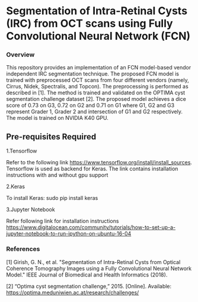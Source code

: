 # Segmentation of Intra-Retinal Cysts (IRC) from OCT scans using Fully Convolutional Neural Network (FCN)

### Overview 

This repository provides an implementation of an FCN model-based vendor independent IRC segmentation technique. The proposed FCN model is trained with preprocessed OCT scans from four different vendors (namely, Cirrus, Nidek, Spectralis, and Topcon). The preprocessing is performed as described in [1]. The method is trained and validated on the OPTIMA cyst segmentation challenge dataset [2]. The proposed model achieves a dice score of 0.73 on G3, 0.72 on G2 and 0.71 on G1 where G1, G2 and G3 represent Grader 1, Grader 2 and intersection of G1 and G2 respectively. The model is trained on NVIDIA K40 GPU.

## Pre-requisites Required

1.Tensorflow

Refer to the following link https://www.tensorflow.org/install/install_sources. Tensorflow is used as backend for Keras. The link contains installation instructions with and without gpu support

2.Keras

To install Keras: sudo pip install keras

3.Jupyter Notebook

Refer following link for installation instructions https://www.digitalocean.com/community/tutorials/how-to-set-up-a-jupyter-notebook-to-run-ipython-on-ubuntu-16-04


### References

[1] Girish, G. N., et al. "Segmentation of Intra-Retinal Cysts from Optical Coherence Tomography Images using a Fully Convolutional Neural Network Model." IEEE Journal of Biomedical and Health Informatics (2018).

[2] “Optima cyst segmentation challenge,” 2015. [Online]. Available: https://optima.meduniwien.ac.at/research/challenges/

